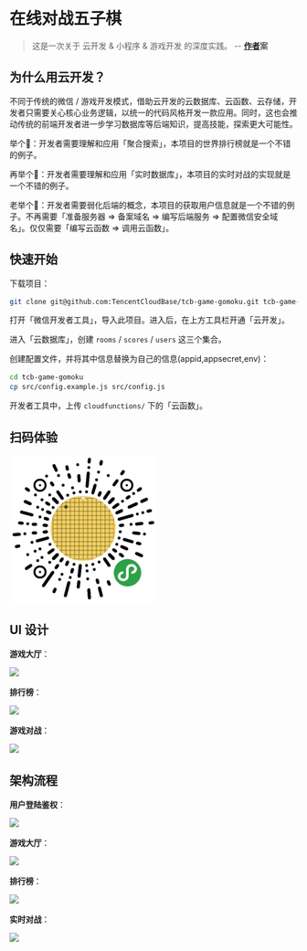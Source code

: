 # 在线对战五子棋

> 这是一次关于 云开发 & 小程序 & 游戏开发 的深度实践。
> -- **[作者](https://github.com/TencentCloudBase/tcb-game-gomoku)案**

## 为什么用云开发？

不同于传统的微信 / 游戏开发模式，借助云开发的云数据库、云函数、云存储，开发者只需要关心核心业务逻辑，以统一的代码风格开发一款应用。同时，这也会推动传统的前端开发者进一步学习数据库等后端知识，提高技能，探索更大可能性。

举个🌰：开发者需要理解和应用「聚合搜索」，本项目的世界排行榜就是一个不错的例子。

再举个🌰：开发者需要理解和应用「实时数据库」，本项目的实时对战的实现就是一个不错的例子。

老举个🌰：开发者需要弱化后端的概念，本项目的获取用户信息就是一个不错的例子。不再需要「准备服务器 => 备案域名 => 编写后端服务 => 配置微信安全域名」。仅仅需要「编写云函数 => 调用云函数」。

## 快速开始

下载项目：

```bash
git clone git@github.com:TencentCloudBase/tcb-game-gomoku.git tcb-game-gomoku
```

打开「微信开发者工具」，导入此项目。进入后，在上方工具栏开通「云开发」。

进入「云数据库」，创建 `rooms` / `scores` / `users` 这三个集合。

创建配置文件，并将其中信息替换为自己的信息(appid,appsecret,env)：

```bash
cd tcb-game-gomoku
cp src/config.example.js src/config.js
```

开发者工具中，上传 `cloudfunctions/` 下的「云函数」。

## 扫码体验

![](./static/qrcode.jpg)

## UI 设计

**游戏大厅**：

![](./static/UI/游戏大厅.png)

**排行榜**：

![](./static/UI/排行榜.png)

**游戏对战**：

![](./static/UI/游戏对战.png)

## 架构流程

**用户登陆鉴权**：

![](./static/架构图/用户登陆鉴权.jpg)

**游戏大厅**：

![](./static/架构图/游戏大厅.jpg)

**排行榜**：

![](./static/架构图/排行榜.jpg)

**实时对战**：

![](./static/架构图/实时对战.jpg)

